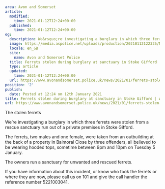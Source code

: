 ```yaml
area: Avon and Somerset
article:
  modified:
    time: 2021-01-12T12:24+00:00
  published:
    time: 2021-01-12T12:24+00:00
og:
  description: We&rsquo;re investigating a burglary in which three ferrets were stolen from a rescue sanctuary run out of a private premises in Stoke Gifford. The ferrets, two males and one female, were taken from an&#8230;
  image: https://media.aspolice.net/uploads/production/20210112122325/Missing-ferrets.jpg
  locale: en_GB
  site:
    name: Avon and Somerset Police
  title: Ferrets stolen during burglary at sanctuary in Stoke Gifford | Avon and Somerset Police
  type: article
  updated:
    time: 2021-01-12T12:24+00:00
  url: https://www.avonandsomerset.police.uk/news/2021/01/ferrets-stolen-during-burglary-at-sanctuary-in-stoke-gifford/
position: '2'
publish:
  date: Posted at 12:24 on 12th January 2021
title: Ferrets stolen during burglary at sanctuary in Stoke Gifford | Avon and Somerset Police
url: https://www.avonandsomerset.police.uk/news/2021/01/ferrets-stolen-during-burglary-at-sanctuary-in-stoke-gifford/
```

The stolen ferrets

We’re investigating a burglary in which three ferrets were stolen from a rescue sanctuary run out of a private premises in Stoke Gifford.

The ferrets, two males and one female, were taken from an outbuilding at the back of a property in Balmoral Close by three offenders, all believed to be wearing hooded tops, sometime between 9pm and 10pm on Tuesday 5 January.

The owners run a sanctuary for unwanted and rescued ferrets.

If you have information about this incident, or know who took the ferrets or where they are now, please call us on 101 and give the call handler the reference number 5221003041.
